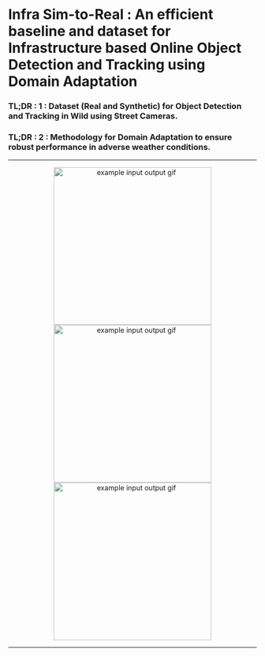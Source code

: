 # Infra Sim-to-Real : An efficient baseline and dataset for Infrastructure based Online Object Detection and Tracking using Domain Adaptation

### TL;DR : 1 : Dataset (Real and Synthetic) for Object Detection and Tracking in Wild using Street Cameras.
### TL;DR : 2 : Methodology for Domain Adaptation to ensure robust performance in adverse weather conditions.

<hr />

<p align="center">
  <img src="assets/teaser_1.gif" alt="example input output gif" width="320" />
  <img src="assets/teaser_2.gif" alt="example input output gif" width="320" />
  <img src="assets/teaser_3.gif" alt="example input output gif" width="320" />
</p>



<hr />


